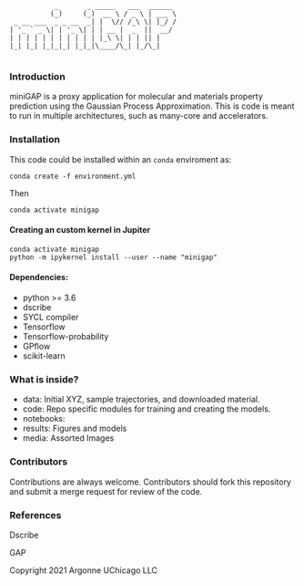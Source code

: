 

```
           _       _ _____   ___  ______ 
          (_)     (_)  __ \ / _ \ | ___ \
 _ __ ___  _ _ __  _| |  \// /_\ \| |_/ /
| '_ ` _ \| | '_ \| | | __ |  _  ||  __/ 
| | | | | | | | | | | |_\ \| | | || |    
|_| |_| |_|_|_| |_|_|\____/\_| |_/\_|    
                                         
```

### Introduction

miniGAP is a proxy application for molecular and materials property prediction using the Gaussian Process Approximation.
This is code is meant to run in multiple architectures, such as many-core and accelerators.

### Installation

This code could be installed within an `conda` enviroment as: 

`conda create -f environment.yml`

Then 

`conda activate minigap`

#### Creating an custom kernel in Jupiter

```
conda activate minigap
python -m ipykernel install --user --name "minigap"
```
#### Dependencies:

- python >= 3.6 
- dscribe 
- SYCL compiler
- Tensorflow
- Tensorflow-probability
- GPflow
- scikit-learn

### What is inside?

- data: Initial XYZ, sample trajectories, and downloaded material.
- code: Repo specific modules for training and creating the models.
- notebooks: 
- results: Figures and models
- media: Assorted Images

### Contributors

Contributions are always welcome. Contributors should fork this repository and submit a merge request for review of the code.



### References

Dscribe

GAP



Copyright 2021 Argonne UChicago LLC



